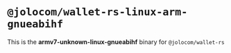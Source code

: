 # `@jolocom/wallet-rs-linux-arm-gnueabihf`

This is the **armv7-unknown-linux-gnueabihf** binary for `@jolocom/wallet-rs`
